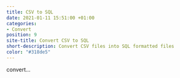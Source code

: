 ```yaml
---
title: CSV to SQL
date: 2021-01-11 15:51:00 +01:00
categories:
- Convert
position: 9
site-title: Convert CSV to SQL
short-description: Convert CSV files into SQL formatted files
color: "#318de5"
---
```


convert...